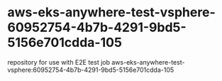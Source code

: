 # aws-eks-anywhere-test-vsphere-60952754-4b7b-4291-9bd5-5156e701cdda-105
repository for use with E2E test job aws-eks-anywhere-test-vsphere:60952754-4b7b-4291-9bd5-5156e701cdda-105
